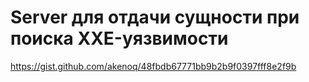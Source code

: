 # Server для отдачи сущности при поиска XXE-уязвимости

https://gist.github.com/akenoq/48fbdb67771bb9b2b9f0397fff8e2f9b

